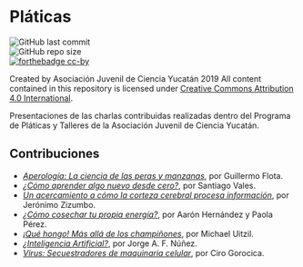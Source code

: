 # Pláticas
![GitHub last commit](https://img.shields.io/github/last-commit/ajcyucatan/platicas?style=for-the-badge) <br>
![GitHub repo size](https://img.shields.io/github/repo-size/ajcyucatan/platicas?style=for-the-badge) <br>
[![forthebadge cc-by](http://ForTheBadge.com/images/badges/cc-by.svg)](https://creativecommons.org/licenses/by/4.0)

Created by Asociación Juvenil de Ciencia Yucatán 2019 All content contained in this repository is licensed under [Creative Commons Attribution 4.0 International](https://creativecommons.org/licenses/by/4.0/ "CC BY 4.0").

Presentaciones de las charlas contribuidas realizadas dentro del Programa de Pláticas y Talleres de la Asociación Juvenil de Ciencia Yucatán.

## Contribuciones
* [*Aperología: La ciencia de las peras y manzanas*](https://github.com/ajcyucatan/platicas/blob/master/%40aperologia_la_ciencia_de_las_peras_y_manzanas.pdf), por Guillermo Flota.
* [*¿Cómo aprender algo nuevo desde cero?*](https://github.com/ajcyucatan/platicas/blob/master/%40aprender_algo_nuevo.pdf), por Santiago Vales.
* [*Un acercamiento a cómo la corteza cerebral procesa información*](https://github.com/ajcyucatan/platicas/blob/master/%40como_la_corteza_cerebral_procesa_informacion.pdf), por Jerónimo Zizumbo.
* [*¿Cómo cosechar tu propia energía?*](https://github.com/ajcyucatan/platicas/blob/master/%40cosechar_tu_propia_energia.pdf), por Aarón Hernández y Paola Pérez.
* [*¡Qué hongo! Más allá de los champiñones*](https://github.com/ajcyucatan/platicas/blob/master/%40mas_alla_de_los_champinones.pdf), por Michael Uitzil.
* [*¿Inteligencia Artificial?*](https://github.com/ajcyucatan/platicas/blob/master/%40inteligencia_artificial.pdf), por Jorge A. F. Núñez.
* [*Virus: Secuestradores de maquinaria celular*](https://github.com/ajcyucatan/platicas/blob/master/%40virus_secuestradores_maquinaria_celular.pdf), por Ciro Gorocica.
